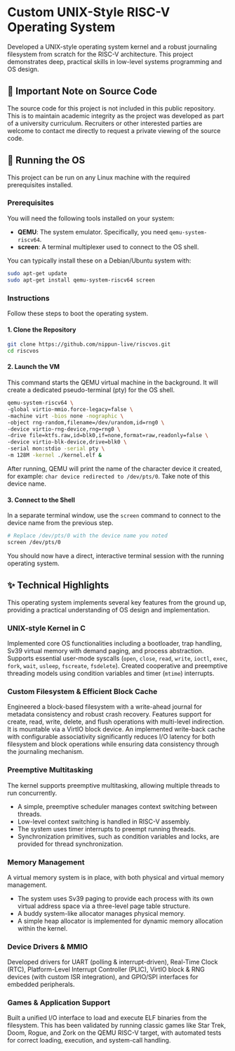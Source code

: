 # Custom UNIX-Style RISC-V Operating System

Developed a UNIX-style operating system kernel and a robust journaling filesystem from scratch for the RISC-V architecture. This project demonstrates deep, practical skills in low-level systems programming and OS design.

## 📝 Important Note on Source Code

The source code for this project is not included in this public repository. This is to maintain academic integrity as the project was developed as part of a university curriculum. Recruiters or other interested parties are welcome to contact me directly to request a private viewing of the source code.

## 🚀 Running the OS

This project can be run on any Linux machine with the required prerequisites installed.

### Prerequisites

You will need the following tools installed on your system:

- **QEMU**: The system emulator. Specifically, you need `qemu-system-riscv64`.
- **screen**: A terminal multiplexer used to connect to the OS shell.

You can typically install these on a Debian/Ubuntu system with:

```bash
sudo apt-get update
sudo apt-get install qemu-system-riscv64 screen
````

### Instructions

Follow these steps to boot the operating system.

#### 1. Clone the Repository

```bash
git clone https://github.com/nippun-live/riscvos.git
cd riscvos
```

#### 2. Launch the VM

This command starts the QEMU virtual machine in the background. It will create a dedicated pseudo-terminal (pty) for the OS shell.

```bash
qemu-system-riscv64 \
-global virtio-mmio.force-legacy=false \
-machine virt -bios none -nographic \
-object rng-random,filename=/dev/urandom,id=rng0 \
-device virtio-rng-device,rng=rng0 \
-drive file=ktfs.raw,id=blk0,if=none,format=raw,readonly=false \
-device virtio-blk-device,drive=blk0 \
-serial mon:stdio -serial pty \
-m 128M -kernel ./kernel.elf &
```

After running, QEMU will print the name of the character device it created, for example: `char device redirected to /dev/pts/0`. Take note of this device name.

#### 3. Connect to the Shell

In a separate terminal window, use the `screen` command to connect to the device name from the previous step.

```bash
# Replace /dev/pts/0 with the device name you noted
screen /dev/pts/0
```

You should now have a direct, interactive terminal session with the running operating system.


## ✨ Technical Highlights

This operating system implements several key features from the ground up, providing a practical understanding of OS design and implementation.

### UNIX-style Kernel in C

Implemented core OS functionalities including a bootloader, trap handling, Sv39 virtual memory with demand paging, and process abstraction. Supports essential user-mode syscalls (`open`, `close`, `read`, `write`, `ioctl`, `exec`, `fork`, `wait`, `usleep`, `fscreate`, `fsdelete`). Created cooperative and preemptive threading models using condition variables and timer (`mtime`) interrupts.

### Custom Filesystem & Efficient Block Cache

Engineered a block-based filesystem with a write-ahead journal for metadata consistency and robust crash recovery. Features support for create, read, write, delete, and flush operations with multi-level indirection. It is mountable via a VirtIO block device. An implemented write-back cache with configurable associativity significantly reduces I/O latency for both filesystem and block operations while ensuring data consistency through the journaling mechanism.

### Preemptive Multitasking

The kernel supports preemptive multitasking, allowing multiple threads to run concurrently.

- A simple, preemptive scheduler manages context switching between threads.
- Low-level context switching is handled in RISC-V assembly.
- The system uses timer interrupts to preempt running threads.
- Synchronization primitives, such as condition variables and locks, are provided for thread synchronization.

### Memory Management

A virtual memory system is in place, with both physical and virtual memory management.

- The system uses Sv39 paging to provide each process with its own virtual address space via a three-level page table structure.
- A buddy system-like allocator manages physical memory.
- A simple heap allocator is implemented for dynamic memory allocation within the kernel.

### Device Drivers & MMIO

Developed drivers for UART (polling & interrupt-driven), Real-Time Clock (RTC), Platform-Level Interrupt Controller (PLIC), VirtIO block & RNG devices (with custom ISR integration), and GPIO/SPI interfaces for embedded peripherals.

### Games & Application Support

Built a unified I/O interface to load and execute ELF binaries from the filesystem. This has been validated by running classic games like Star Trek, Doom, Rogue, and Zork on the QEMU RISC-V target, with automated tests for correct loading, execution, and system-call handling.


